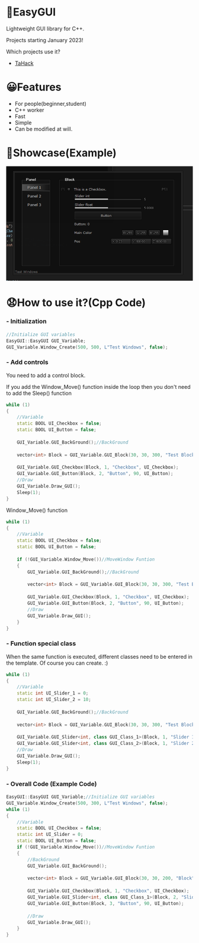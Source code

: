 # 🤖EasyGUI
Lightweight GUI library for C++.

Projects starting January 2023!


Which projects use it?
- [TaHack](https://github.com/Coslly/TaHack.git)
# 😀Features
- For people(beginner,student)
- C++ worker
- Fast
- Simple
- Can be modified at will.
# 🥰Showcase(Example)
![image](https://github.com/Coslly/EasyGUI-Lightweight/blob/main/PAA.png?raw=true)
# 😧How to use it?(Cpp Code)
### - Initialization
```cpp
//Initialize GUI variables
EasyGUI::EasyGUI GUI_Variable;
GUI_Variable.Window_Create(500, 500, L"Test Windows", false);
```
### - Add controls
You need to add a control block.

If you add the Window_Move() function inside the loop then you don't need to add the Sleep() function
```cpp
while (1)
{
    //Variable
    static BOOL UI_Checkbox = false;
    static BOOL UI_Button = false;

    GUI_Variable.GUI_BackGround();//BackGround

    vector<int> Block = GUI_Variable.GUI_Block(30, 30, 300, "Test Block");//Block

    GUI_Variable.GUI_Checkbox(Block, 1, "Checkbox", UI_Checkbox);
    GUI_Variable.GUI_Button(Block, 2, "Button", 90, UI_Button);
    //Draw
    GUI_Variable.Draw_GUI();
    Sleep(1);
}
```
Window_Move() function
```cpp
while (1)
{
    //Variable
    static BOOL UI_Checkbox = false;
    static BOOL UI_Button = false;

    if (!GUI_Variable.Window_Move())//MoveWindow Funtion
    {
        GUI_Variable.GUI_BackGround();//BackGround

        vector<int> Block = GUI_Variable.GUI_Block(30, 30, 300, "Test Block");//Block

        GUI_Variable.GUI_Checkbox(Block, 1, "Checkbox", UI_Checkbox);
        GUI_Variable.GUI_Button(Block, 2, "Button", 90, UI_Button);
        //Draw
        GUI_Variable.Draw_GUI();
    }
}
```
### - Function special class
When the same function is executed, different classes need to be entered in the template. Of course you can create. :)
```cpp
while (1)
{
    //Variable
    static int UI_Slider_1 = 0;
    static int UI_Slider_2 = 10;

    GUI_Variable.GUI_BackGround();//BackGround

    vector<int> Block = GUI_Variable.GUI_Block(30, 30, 300, "Test Block");//Block

    GUI_Variable.GUI_Slider<int, class GUI_Class_1>(Block, 1, "Slider 1", 0, 10, UI_Slider_1);
    GUI_Variable.GUI_Slider<int, class GUI_Class_2>(Block, 1, "Slider 2", 0, 10, UI_Slider_2);
    //Draw
    GUI_Variable.Draw_GUI();
    Sleep(1);
}
```
### - Overall Code (Example Code)
```cpp
EasyGUI::EasyGUI GUI_Variable;//Initialize GUI variables
GUI_Variable.Window_Create(500, 300, L"Test Windows", false);
while (1)
{
    //Variable
    static BOOL UI_Checkbox = false;
    static int UI_Slider = 0;
    static BOOL UI_Button = false;
    if (!GUI_Variable.Window_Move())//MoveWindow Funtion
    {
        //BackGround
        GUI_Variable.GUI_BackGround();

        vector<int> Block = GUI_Variable.GUI_Block(30, 30, 200, "Block");//Block

        GUI_Variable.GUI_Checkbox(Block, 1, "Checkbox", UI_Checkbox);
        GUI_Variable.GUI_Slider<int, class GUI_Class_1>(Block, 2, "Slider", 0, 10, UI_Slider);
        GUI_Variable.GUI_Button(Block, 3, "Button", 90, UI_Button);

        //Draw
        GUI_Variable.Draw_GUI();
    }
}
```
